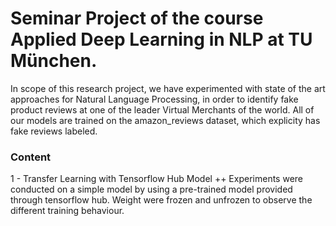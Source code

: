 # Seminar Project of the course Applied Deep Learning in NLP at TU München.

In scope of this research project, we have experimented with state of the art approaches for Natural Language Processing, in order to identify fake product reviews at one of the leader Virtual Merchants of the world. All of our models are trained on the amazon_reviews dataset, which explicity has fake reviews labeled.

### Content

1 - Transfer Learning with Tensorflow Hub Model
    ++ Experiments were conducted on a simple model by using a pre-trained model provided through tensorflow hub. Weight were frozen and unfrozen to observe the different training behaviour.
    
